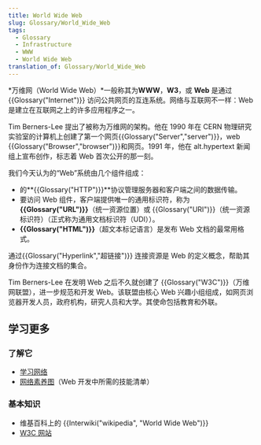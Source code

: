 ```yaml
---
title: World Wide Web
slug: Glossary/World_Wide_Web
tags:
  - Glossary
  - Infrastructure
  - WWW
  - World Wide Web
translation_of: Glossary/World_Wide_Web
---
```

*万维网（World Wide Web）*一般称其为**WWW**，**W3**，或 **Web** 是通过 {{Glossary("Internet")}} 访问公共网页的互连系统。网络与互联网不一样：Web 是建立在互联网之上的许多应用程序之一。

Tim Berners-Lee 提出了被称为万维网的架构。他在 1990 年在 CERN 物理研究实验室的计算机上创建了第一个网页{{Glossary("Server","server")}}，web {{Glossary("Browser","browser")}}和网页。1991 年，他在 alt.hypertext 新闻组上宣布创作，标志着 Web 首次公开的那一刻。

我们今天认为的“Web”系统由几个组件组成：

- 的**{{Glossary("HTTP")}}**协议管理服务器和客户端之间的数据传输。
- 要访问 Web 组件，客户端提供唯一的通用标识符，称为 **{{Glossary("URL")}}**（统一资源位置）或 {{Glossary("URI")}}（统一资源标识符）（正式称为通用文档标识符（UDI））。
- **{{Glossary("HTML")}}**（超文本标记语言）是发布 Web 文档的最常用格式。

通过{{Glossary("Hyperlink","超链接")}} 连接资源是 Web 的定义概念，帮助其身份作为连接文档的集合。

Tim Berners-Lee 在发明 Web 之后不久就创建了 {{Glossary("W3C")}}（万维网联盟），进一步规范和开发 Web。该联盟由核心 Web 兴趣小组组成，如网页浏览器开发人员，政府机构，研究人员和大学。其使命包括教育和外联。

## 学习更多

### 了解它

- [学习网络](/zh-CN/Learn)
- [网络素养图](https://learning.mozilla.org/web-literacy)（Web 开发中所需的技能清单）

### 基本知识

- 维基百科上的 {{Interwiki("wikipedia", "World Wide Web")}}
- [W3C 网站](https://w3.org)
